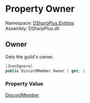 # Property Owner

Namespace: [DSharpPlus.Entities](DSharpPlus.Entities.md)  
Assembly: DSharpPlus.dll

## <a id="DSharpPlus_Entities_DiscordGuild_Owner"></a>Owner

Gets the guild's owner.

```csharp
[JsonIgnore]
public DiscordMember Owner { get; }
```

### Property Value

[DiscordMember](DSharpPlus.Entities.DiscordMember.md)

